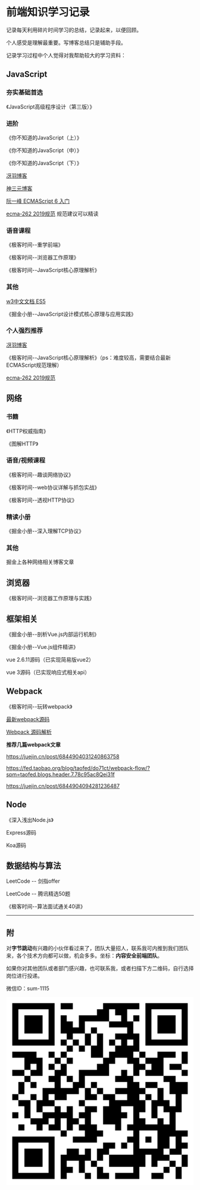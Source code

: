 # 前端知识学习记录

记录每天利用碎片时间学习的总结，记录起来，以便回顾。

个人感受是理解最重要。写博客总结只是辅助手段。

记录学习过程中个人觉得对我帮助较大的学习资料：

## JavaScript

### 夯实基础首选

《JavaScript高级程序设计（第三版）》

### 进阶

《你不知道的JavaScript（上）》

《你不知道的JavaScript（中）》

《你不知道的JavaScript（下）》

[冴羽博客](https://github.com/mqyqingfeng/Blog)

[神三元博客](http://47.98.159.95/my_blog/js-base/001.html)

[阮一峰 ECMAScript 6 入门](https://es6.ruanyifeng.com/#docs/promise)

[ecma-262 2019规范](https://tc39.es/ecma262/#sec-execution-contexts) 规范建议可以精读

### 语音课程

《极客时间--重学前端》

《极客时间--浏览器工作原理》

《极客时间--JavaScript核心原理解析》

### 其他


[w3中文文档 ES5](https://www.w3.org/html/ig/zh/wiki/ES5)

《掘金小册--JavaScript设计模式核心原理与应用实践》

### 个人强烈推荐

[冴羽博客](https://github.com/mqyqingfeng/Blog)

《极客时间--JavaScript核心原理解析》（ps：难度较高，需要结合最新ECMAScript规范理解）

[ecma-262 2019规范](https://tc39.es/ecma262/#sec-execution-contexts)

## 网络

### 书籍

《HTTP权威指南》

《图解HTTP》

### 语音/视频课程

《极客时间--趣谈网络协议》

《极客时间--web协议详解与抓包实战》

《极客时间--透视HTTP协议》

### 精读小册

《掘金小册--深入理解TCP协议》

### 其他

掘金上各种网络相关博客文章

## 浏览器

《极客时间--浏览器工作原理与实践》

## 框架相关

《掘金小册--剖析Vue.js内部运行机制》

《掘金小册--Vue.js组件精讲》

vue 2.6.11源码（已实现简易版vue2）

vue 3源码（已实现响应式相关api）

## Webpack

《极客时间--玩转webpack》

[最新webpack源码](https://github.com/webpack/webpack)

[Webpack 源码解析](https://github.com/lihongxun945/diving-into-webpack)

**推荐几篇webpack文章**

https://juejin.cn/post/6844904031240863758

https://fed.taobao.org/blog/taofed/do71ct/webpack-flow/?spm=taofed.blogs.header.7.78c95ac8Qei31f

https://juejin.cn/post/6844904094281236487

## Node

《深入浅出Node.js》

Express源码

Koa源码

## 数据结构与算法

LeetCode -- 剑指offer

LeetCode -- 腾讯精选50题

《极客时间--算法面试通关40讲》

****

## 附

对**字节跳动**有兴趣的小伙伴看过来了，团队大量招人，联系我可内推到我们团队来，各个技术方向都可以做，机会多多。坐标：**内容安全前端团队**。

如果你对其他团队或者部门感兴趣，也可联系我，或者扫描下方二维码，自行选择岗位进行投递。

微信ID：sum-1115

![内推](./img/job.png)
